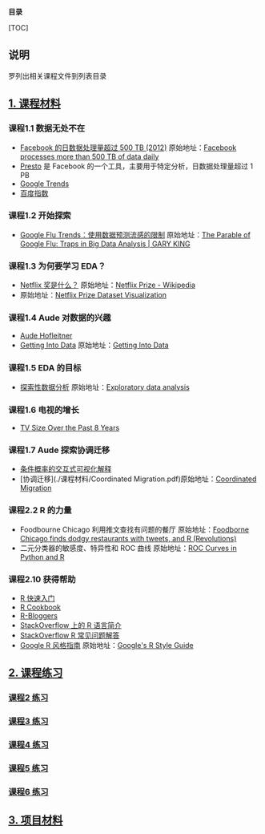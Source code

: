 **目录**

[TOC]

## 说明

罗列出相关课程文件到列表目录

## [1. 课程材料](./课程材料)

### 课程1.1 数据无处不在

*  [Facebook 的日数据处理量超过 500 TB (2012)](./课程材料/facebook-processes-more-than-500-tb-of-data-daily.pdf) 原始地址：[Facebook processes more than 500 TB of data daily](https://www.cnet.com/news/facebook-processes-more-than-500-tb-of-data-daily/)
* [Presto](http://prestodb.io/) 是 Facebook 的一个工具，主要用于特定分析，日数据处理量超过 1 PB
* [Google Trends ](http://www.google.com/trends/explore#q=chicken%2C%20music%2C%20movies&cmpt=q)
* [百度指数](https://index.baidu.com/)

### 课程1.2 开始探索

* [Google Flu Trends：使用数据预测流感的限制](./课程材料/Google_Flu_Trends使用数据预测流感的限制.pdf) 原始地址：[The Parable of Google Flu: Traps in Big Data Analysis | GARY KING](https://gking.harvard.edu/publications/parable-google-flu%C2%A0traps-big-data-analysis) 

### 课程1.3 为何要学习 EDA？

* [Netflix 奖是什么？](./课程材料/Netflix_Prize.pdf)  原始地址：[Netflix Prize - Wikipedia](https://en.wikipedia.org/wiki/Netflix_Prize)
* 原始地址：[Netflix Prize Dataset Visualization](https://flowingdata.com/2007/12/11/netflix-prize-dataset-visualization/)

### 课程1.4 Aude 对数据的兴趣

* [Aude Hofleitner](http://www.linkedin.com/in/audehofleitner)
* [Getting Into Data](./课程材料/Getting_Into_Data.pdf) 原始地址：[Getting Into Data](https://www.udacity.com/api/nodes/903038546/supplemental_media/getting-into-datapdf/download)

### 课程1.5 EDA 的目标

* [探索性数据分析](./课程材料/Exploratory_data_analysis.pdf) 原始地址：[Exploratory data analysis](https://en.wikipedia.org/wiki/Exploratory_data_analysis)

### 课程1.6 电视的增长

* [TV Size Over the Past 8 Years](https://flowingdata.com/2009/09/23/tv-size-over-the-past-8-years/)

### 课程1.7 Aude 探索协调迁移

* [条件概率的交互式可视化解释](http://setosa.io/conditional/)
* [协调迁移](./课程材料/Coordinated Migration.pdf)原始地址：[Coordinated Migration](https://www.facebook.com/notes/facebook-data-science/coordinated-migration/10151930946453859)

### 课程2.2 R 的力量

*  Foodbourne Chicago 利用推文查找有问题的餐厅 原始地址：[Foodborne Chicago finds dodgy restaurants with tweets, and R (Revolutions)](https://blog.revolutionanalytics.com/2013/08/foodborne-chicago.html)
*  二元分类器的敏感度、特异性和 ROC 曲线  原始地址：[ROC Curves in Python and R ](https://community.alteryx.com/t5/Data-Science-Blog/ROC-Curves-in-Python-and-R/ba-p/138430)

### 课程2.10 获得帮助

* [R 快速入门](http://www.statmethods.net/)
* [R Cookbook](http://www.cookbook-r.com/)
* [R-Bloggers](http://www.r-bloggers.com/)
* [StackOverflow 上的 R 语言简介](http://stackoverflow.com/tags/r/info)
* [StackOverflow R 常见问题解答](http://stackoverflow.com/questions/tagged/r-faq%20)
* [Google R 风格指南](./课程材料/Google_R_风格指南.pdf) 原始地址：[Google's R Style Guide](https://google.github.io/styleguide/Rguide.xml)



## [2. 课程练习](./课程练习)

### [课程2 练习](./课程练习/lesson2)

### [课程3 练习](./课程练习/lesson3)

### [课程4 练习](./课程练习/lesson4)

### [课程5 练习](./课程练习/lesson5)

### [课程6 练习](./课程练习/lesson6)



## [3. 项目材料](./项目材料)



